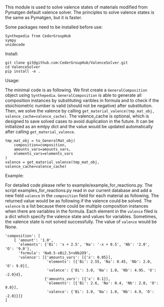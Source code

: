 This module is used to solve valence states of materials modified from Pymatgen default valence solver.
The principles to solve valence states is the same as Pymatgen, but it is faster.

Some packages need to be installed before use: 

    Synthepedia from CederGroupHub
    sympy
    unidecode

Install: 

    git clone git@github.com:CederGroupHub/ValenceSolver.git
    cd ValenceSolver
    pip install -e .
    
Usage: 

The minimal code is as following. We first create a `GeneralComposition` object using `Synthepedia`. `GeneralComposition` is able to generate all composition instances by substituting varibles in formula and to check if the stoichiometric number is valid (should not be negative) after substitution. Then, we solve the valence by calling `get_material_valence(tmp_mat_obj, valence_cache=valence_cache)`. The valence_cache is optional, which is designed to save solved cases to avoid duplication in the future. It can be initialized as an emtpy dict and the value would be updated automatically after calling `get_material_valence`.  

    tmp_mat_obj = to_GeneralMat_obj(
        composition=composition,
        amounts_vars=amounts_vars,
        elements_vars=elements_vars
    )
    valence = get_material_valence(tmp_mat_obj, valence_cache=valence_cache)

Example: 

For detailed code please refer to example/example_for_reactions.py. The script examples_for_reactions.py read in our current database and add a new field `valence` in the `composition` field for each material as following. The returned value would be as following if the valence could be solved. The `valence` is a list because there could be multiple composition instances when there are variables in the formula. Each element in the `valence` filed is a dict which specify the valence state and values for variables. Sometimes, the valence state is not solved successfully. The value of `valence` would be None.

    'composition': [
        { 'amount': '1.0',
          'elements': {'Bi': 'x + 2.5', 'Na': '-x + 0.5', 'Nb': '2.0', 'O': '9.0'},
          'formula': 'Na0.5-xBi2.5+xNb2O9',
          'valence': [{'amounts_vars': [{'x': 0.05}],
                       'elements': [{'Bi': 2.55, 'Na': 0.45, 'Nb': 2.0, 'O': 9.0}],
                       'valence': {'Bi': 3.0, 'Na': 1.0, 'Nb': 4.95, 'O': -2.0}d},
                      {'amounts_vars': [{'x': 0.1}],
                       'elements': [{'Bi': 2.6, 'Na': 0.4, 'Nb': 2.0, 'O': 9.0}],
                       'valence': {'Bi': 3.0, 'Na': 1.0, 'Nb': 4.9, 'O': -2.0}}]}
    ]
    

